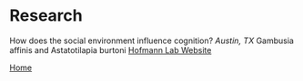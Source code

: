 <body>
		
<div class="container">
<div class="blurb">
<h1>Research</h1>
<p>How does the social environment influence cognition? <em>Austin, TX</em> Gambusia affinis and Astatotilapia burtoni <a href="https://cichlid.biosci.utexas.edu/"> Hofmann Lab Website</a></p>
	
<a href="../">Home</a>
